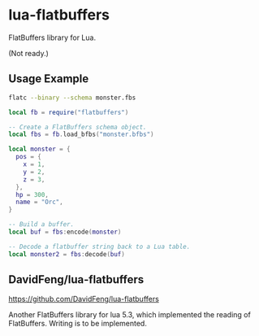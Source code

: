 # lua-flatbuffers
FlatBuffers library for Lua.

(Not ready.)

Usage Example
--------------
```sh
flatc --binary --schema monster.fbs
```

```lua
local fb = require("flatbuffers")

-- Create a FlatBuffers schema object.
local fbs = fb.load_bfbs("monster.bfbs")

local monster = {
  pos = {
    x = 1,
    y = 2,
    z = 3,
  },
  hp = 300,
  name = "Orc",
}

-- Build a buffer.
local buf = fbs:encode(monster)

-- Decode a flatbuffer string back to a Lua table.
local monster2 = fbs:decode(buf)
```

DavidFeng/lua-flatbuffers
-------------------------
https://github.com/DavidFeng/lua-flatbuffers

Another FlatBuffers library for lua 5.3,
which implemented the reading of FlatBuffers.
Writing is to be implemented.
